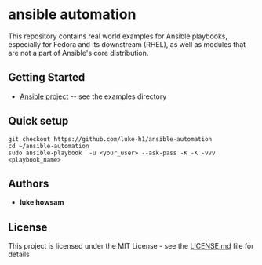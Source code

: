 # ansible automation 
This repository contains real world examples for Ansible playbooks, especially for Fedora and its downstream (RHEL), as well as modules that are not a part of Ansible's core distribution.

## Getting Started

 * [Ansible project](https://github.com/ansible/ansible) -- see the examples directory




## Quick setup 
```
git checkout https://github.com/luke-h1/ansible-automation
cd ~/ansible-automation 
sudo ansible-playbook  -u <your_user> --ask-pass -K -K -vvv <playbook_name>
``` 


## Authors
* **luke howsam** 

## License
This project is licensed under the MIT License - see the [LICENSE.md](LICENSE.md) file for details



